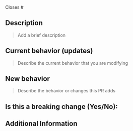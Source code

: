 <!---
Thanks for creating a Pull Request!

Please read the following before submitting:
- PRs that adds new external dependencies might take a while to review.
- Keep your PR as small as possible.
- Limit your PR to one type (docs, feature, refactoring, ci, or bugfix)
-->

Closes # <!-- Github issue # here -->

## Description

> Add a brief description

## Current behavior (updates)

> Describe the current behavior that you are modifying

## New behavior

> Describe the behavior or changes this PR adds

## Is this a breaking change (Yes/No):

<!-- If Yes, describe the impact and migration path for existing windjammer users. -->

## Additional Information